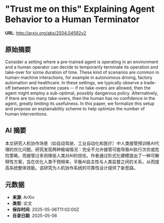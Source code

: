 # "Trust me on this" Explaining Agent Behavior to a Human Terminator

**URL**: http://arxiv.org/abs/2504.04592v2

## 原始摘要

Consider a setting where a pre-trained agent is operating in an environment
and a human operator can decide to temporarily terminate its operation and
take-over for some duration of time. These kind of scenarios are common in
human-machine interactions, for example in autonomous driving, factory
automation and healthcare. In these settings, we typically observe a trade-off
between two extreme cases -- if no take-overs are allowed, then the agent might
employ a sub-optimal, possibly dangerous policy. Alternatively, if there are
too many take-overs, then the human has no confidence in the agent, greatly
limiting its usefulness. In this paper, we formalize this setup and propose an
explainability scheme to help optimize the number of human interventions.


## AI 摘要

本文研究人机协作场景（如自动驾驶、工业自动化和医疗）中人类接管预训练AI代理的优化问题。研究发现两种极端情况：完全不允许接管可能导致AI执行次优或危险策略，而接管过多则降低人类对AI的信任。作者通过形式化建模提出了一种可解释性方案，旨在优化人类干预频率，平衡AI自主性与人类监督之间的关系，从而提高系统整体效能。该研究为人机协作系统的可靠性设计提供了新思路。

## 元数据

- **来源**: ArXiv
- **类型**: 论文
- **保存时间**: 2025-05-06T11:02:00Z
- **目录日期**: 2025-05-06
